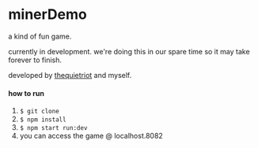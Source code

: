 # minerDemo

a kind of fun game. 

currently in development. we're doing this in our spare time so it may take forever to finish.

developed by [thequietriot](https://github.com/thequietriot) and myself. 



#### how to run
1. `$ git clone`
2. `$ npm install`
3. `$ npm start run:dev`
4. you can access the game @ localhost.8082

